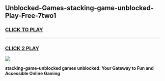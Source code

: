 
## Unblocked-Games-stacking-game-unblocked-Play-Free-7two1
<h3>
<a href="https://premium76.site?title=stacking-game-unblocked&ref=19M">CLICK TO PLAY</a></h3>
<hr>

<h3>
<a href="https://premium76.site?title=stacking-game-unblocked&ref=19M">CLICK 2 PLAY</a>
  
</h3>

<a href="https://premium76.site?title=stacking-game-unblocked&ref=19M"><img src="https://clearcache.store/games.png"></a>


**stacking-game-unblocked games unblocked: Your Gateway to Fun and Accessible Online Gaming**
